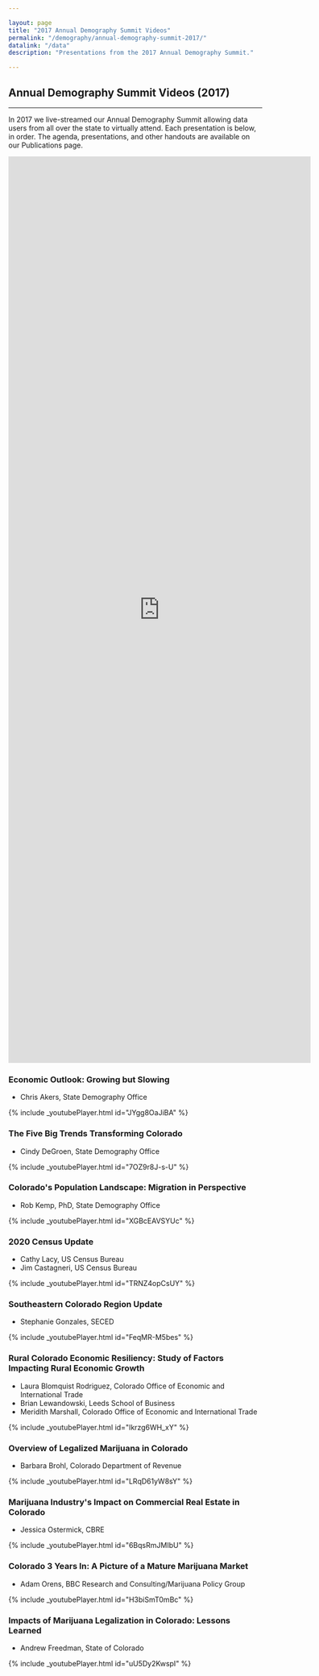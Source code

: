 ```yaml
---

layout: page
title: "2017 Annual Demography Summit Videos"
permalink: "/demography/annual-demography-summit-2017/"
datalink: "/data"
description: "Presentations from the 2017 Annual Demography Summit."

---
```


## Annual Demography Summit Videos (2017)

- - -
In 2017 we live-streamed our Annual Demography Summit allowing data users from all over the state to virtually attend. Each presentation is below, in order. The agenda, presentations, and other handouts are available on our Publications page.  


<iframe width='600' height='1800' frameborder='0' scrolling='no' src='https://dola.ompnetwork.org/embed/sessions/19934?embedInPoint=1&embedOutPoint=30760&shareMethod=embed'></iframe>

<h3>Economic Outlook: Growing but Slowing</h3>
<ul>
<li>Chris Akers, State Demography Office</li>
</ul>
{% include _youtubePlayer.html id="JYgg8OaJiBA" %}
 <br />

<h3>The Five Big Trends Transforming Colorado</h3>
<ul>
<li>Cindy DeGroen, State Demography Office</li>
</ul>
{% include _youtubePlayer.html id="7OZ9r8J-s-U" %}
<br />

<h3>Colorado's Population Landscape: Migration in Perspective</h3>
<ul>
<li>Rob Kemp, PhD, State Demography Office</li>
</ul>
{% include _youtubePlayer.html id="XGBcEAVSYUc" %}
<br />

<h3>2020 Census Update</h3>
<ul>
<li>Cathy Lacy, US Census Bureau</li>
<li>Jim Castagneri, US Census Bureau</li>
</ul>
{% include _youtubePlayer.html id="TRNZ4opCsUY" %}
<br />

<h3>Southeastern Colorado Region Update</h3>
<ul>
<li>Stephanie Gonzales, SECED</li>
</ul>
{% include _youtubePlayer.html id="FeqMR-M5bes" %}
<br />

<h3>Rural Colorado Economic Resiliency: Study of Factors Impacting Rural Economic Growth</h3>
<ul>
<li>Laura Blomquist Rodriguez, Colorado Office of Economic and International Trade</li>
<li>Brian Lewandowski, Leeds School of Business</li>
<li>Meridith Marshall, Colorado Office of Economic and International Trade</li>
</ul>
{% include _youtubePlayer.html id="Ikrzg6WH_xY" %}
<br />

<h3>Overview of Legalized Marijuana in Colorado</h3>
<ul>
<li>Barbara Brohl, Colorado Department of Revenue</li>
</ul>
{% include _youtubePlayer.html id="LRqD61yW8sY" %}
<br />

<h3>Marijuana Industry's Impact on Commercial Real Estate in Colorado</h3>
<ul>
<li>Jessica Ostermick, CBRE</li>
</ul>
{% include _youtubePlayer.html id="6BqsRmJMIbU" %}
<br />

<h3>Colorado 3 Years In: A Picture of a Mature Marijuana Market</h3>
<ul>
<li>Adam Orens, BBC Research and Consulting/Marijuana Policy Group</li>
</ul>
{% include _youtubePlayer.html id="H3biSmT0mBc" %}
<br />

<h3>Impacts of Marijuana Legalization in Colorado: Lessons Learned</h3>
<ul>
<li>Andrew Freedman, State of Colorado</li>

</ul>
{% include _youtubePlayer.html id="uU5Dy2KwspI" %}
<br />
 
